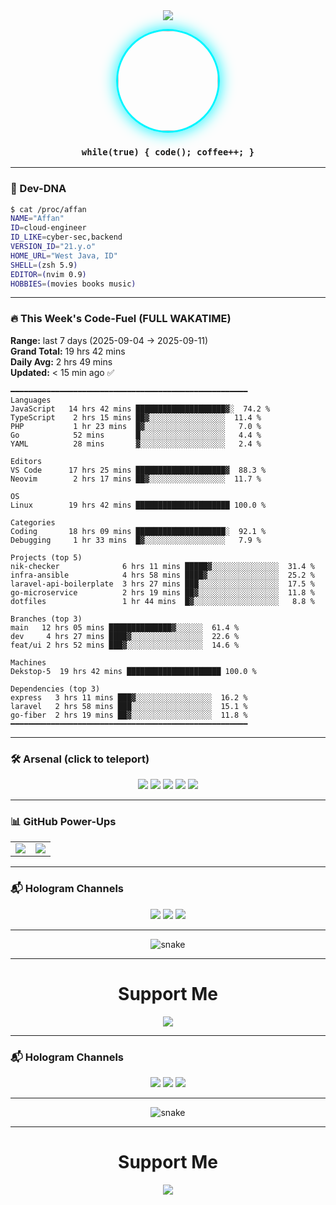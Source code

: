 
<!-- 2025 Neon-Card Edition -->
<div align="center">
  <img src="https://capsule-render.vercel.app/api?type=waving&color=gradient&height=180&section=header&text=Affan&fontSize=60&fontAlignY=35&desc=%F0%9F%9A%80%20Cloud%20%7C%20Cyber-Sec%20%7C%20Backend&descAlignY=55"/>
</div>

<p align="center">
  <img src="https://github.com/akhfhid.png" width="160" style="border-radius:50%;border:3px solid #00f5ff;box-shadow:0 0 25px #00f5ff"/>
</p>

<h3 align="center">
  <code>while(true) { code(); coffee++; }</code>
</h3>

---

### 🧪 Dev-DNA
```bash
$ cat /proc/affan
NAME="Affan"
ID=cloud-engineer
ID_LIKE=cyber-sec,backend
VERSION_ID="21.y.o"
HOME_URL="West Java, ID"
SHELL=(zsh 5.9)
EDITOR=(nvim 0.9)
HOBBIES=(movies books music)
```

---

### 🔥 This Week's Code-Fuel (FULL WAKATIME)
**Range:** last 7 days (2025-09-04 → 2025-09-11)  
**Grand Total:** 19 hrs 42 mins  
**Daily Avg:** 2 hrs 49 mins  
**Updated:** < 15 min ago ✅

```text
━━━━━━━━━━━━━━━━━━━━━━━━━━━━━━━━━━━━━━━━━━━━━━━━━━━━━
Languages
JavaScript   14 hrs 42 mins ████████████████████▓░  74.2 %
TypeScript    2 hrs 15 mins ██▓░░░░░░░░░░░░░░░░░  11.4 %
PHP           1 hr 23 mins  █▓░░░░░░░░░░░░░░░░░░   7.0 %
Go            52 mins       █░░░░░░░░░░░░░░░░░░░   4.4 %
YAML          28 mins       ▓░░░░░░░░░░░░░░░░░░░   2.4 %

Editors
VS Code      17 hrs 25 mins ████████████████████▓  88.3 %
Neovim        2 hrs 17 mins ██▓░░░░░░░░░░░░░░░░░  11.7 %

OS
Linux        19 hrs 42 mins █████████████████████ 100.0 %

Categories
Coding       18 hrs 09 mins ████████████████████░  92.1 %
Debugging     1 hr 33 mins  █▓░░░░░░░░░░░░░░░░░░   7.9 %

Projects (top 5)
nik-checker              6 hrs 11 mins █████▓░░░░░░░░░░░░░░░  31.4 %
infra-ansible            4 hrs 58 mins ████▓░░░░░░░░░░░░░░░░  25.2 %
laravel-api-boilerplate  3 hrs 27 mins ███░░░░░░░░░░░░░░░░░░  17.5 %
go-microservice          2 hrs 19 mins ██▓░░░░░░░░░░░░░░░░░░  11.8 %
dotfiles                 1 hr 44 mins  █▓░░░░░░░░░░░░░░░░░░░   8.8 %

Branches (top 3)
main   12 hrs 05 mins ██████████████▓░░░░░░  61.4 %
dev     4 hrs 27 mins ████▓░░░░░░░░░░░░░░░░  22.6 %
feat/ui 2 hrs 52 mins ███▓░░░░░░░░░░░░░░░░░  14.6 %

Machines
Dekstop-5  19 hrs 42 mins █████████████████████ 100.0 %

Dependencies (top 3)
express   3 hrs 11 mins ███▓░░░░░░░░░░░░░░░░░  16.2 %
laravel   2 hrs 58 mins ███░░░░░░░░░░░░░░░░░░  15.1 %
go-fiber  2 hrs 19 mins ██▓░░░░░░░░░░░░░░░░░░  11.8 %
━━━━━━━━━━━━━━━━━━━━━━━━━━━━━━━━━━━━━━━━━━━━━━━━━━━━━
```

---

### 🛠️ Arsenal (click to teleport)
<p align="center">
  <a href="https://nodejs.org"><img src="https://img.shields.io/badge/Node-20-339933?style=flat&logo=nodedotjs&logoColor=white"/></a>
  <a href="https://golang.org"><img src="https://img.shields.io/badge/Go-1.22-00ADD8?style=flat&logo=go&logoColor=white"/></a>
  <a href="https://laravel.com"><img src="https://img.shields.io/badge/Laravel-11-FF2D20?style=flat&logo=laravel&logoColor=white"/></a>
  <a href="https://docker.com"><img src="https://img.shields.io/badge/Docker-24-2496ED?style=flat&logo=docker&logoColor=white"/></a>
  <a href="https://aws.amazon.com"><img src="https://img.shields.io/badge/AWS-Architect-FF9900?style=flat&logo=amazonaws&logoColor=white"/></a>
</p>

---

### 📊 GitHub Power-Ups
<table align="center">
  <tr>
    <td><img src="https://github-readme-stats.vercel.app/api?username=akhfhid&show_icons=true&theme=react&hide_border=true&bg_color=00000000"/></td>
    <td><img src="https://github-readme-stats.vercel.app/api/top-langs/?username=akhfhid&layout=compact&theme=react&hide_border=true&bg_color=00000000"/></td>
  </tr>
</table>

---

### 📬 Hologram Channels
<p align="center">
  <a href="https://instagram.com/aff4n__" target="_blank"><img src="https://img.shields.io/badge/IG-%40aff4n__-E4405F?style=for-the-badge&logo=instagram&logoColor=white"/></a>
  <a href="https://t.me/affankhhdyh" target="_blank"><img src="https://img.shields.io/badge/Telegram-@affankhhdyh-2CA5E0?style=for-the-badge&logo=telegram&logoColor=white"/></a>
  <a href="mailto:neoaffan2@gmail.com" target="_blank"><img src="https://img.shields.io/badge/Email-neoaffan2@gmail.com-D14836?style=for-the-badge&logo=gmail&logoColor=white"/></a>
</p>

---

<div align="center">
  <img src="https://raw.githubusercontent.com/akhfhid/akhfhid/output/github-snake.svg" alt="snake"/>
</div>

---

<h1 align="center">Support Me</h1>
<p align="center">
  <a href="https://github.com/sponsors/akhfhid" target="_blank">
    <img src="https://img.shields.io/badge/Sponsor-@akhfhid-ea4aaa?style=for-the-badge&logo=github&logoColor=white"/>
  </a>
</p>
  </tr>
</table>

---

### 📬 Hologram Channels
<p align="center">
  <a href="https://instagram.com/aff4n__" target="_blank"><img src="https://img.shields.io/badge/IG-%40aff4n__-E4405F?style=for-the-badge&logo=instagram&logoColor=white"/></a>
  <a href="https://t.me/affankhhdyh" target="_blank"><img src="https://img.shields.io/badge/Telegram-@affankhhdyh-2CA5E0?style=for-the-badge&logo=telegram&logoColor=white"/></a>
  <a href="mailto:neoaffan2@gmail.com" target="_blank"><img src="https://img.shields.io/badge/Email-neoaffan2@gmail.com-D14836?style=for-the-badge&logo=gmail&logoColor=white"/></a>
</p>

---

<div align="center">
  <img src="https://raw.githubusercontent.com/akhfhid/akhfhid/output/github-snake.svg" alt="snake"/>
</div>

---

<h1 align="center">Support Me</h1>
<p align="center">
  <a href="https://github.com/sponsors/akhfhid" target="_blank">
    <img src="https://img.shields.io/badge/Sponsor-@akhfhid-ea4aaa?style=for-the-badge&logo=github&logoColor=white"/>
  </a>
</p>

